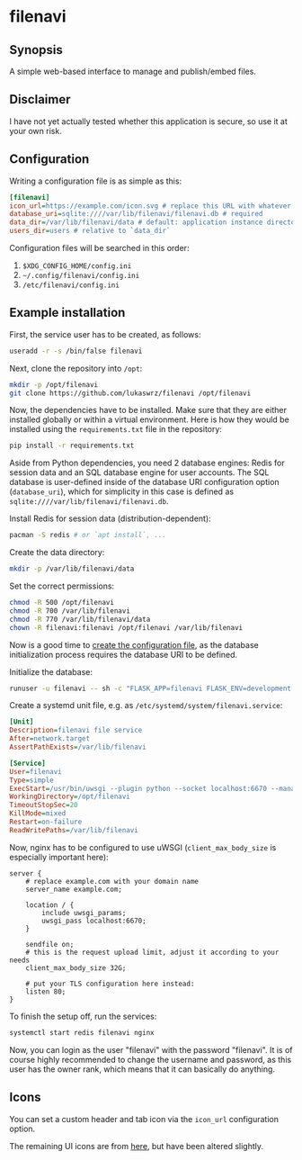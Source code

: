# filenavi

## Synopsis

A simple web-based interface to manage and publish/embed files.

## Disclaimer

I have not yet actually tested whether this application is secure, so use it at
your own risk.

## Configuration

Writing a configuration file is as simple as this:

```ini
[filenavi]
icon_url=https://example.com/icon.svg # replace this URL with whatever you like
database_uri=sqlite:////var/lib/filenavi/filenavi.db # required
data_dir=/var/lib/filenavi/data # default: application instance directory
users_dir=users # relative to `data_dir`
```

Configuration files will be searched in this order:

1. `$XDG_CONFIG_HOME/config.ini`
2. `~/.config/filenavi/config.ini`
3. `/etc/filenavi/config.ini`

## Example installation

First, the service user has to be created, as follows:

```sh
useradd -r -s /bin/false filenavi
```

Next, clone the repository into `/opt`:

```sh
mkdir -p /opt/filenavi
git clone https://github.com/lukaswrz/filenavi /opt/filenavi
```

Now, the dependencies have to be installed. Make sure that they are either
installed globally or within a virtual environment. Here is how they would be
installed using the `requirements.txt` file in the repository:

```sh
pip install -r requirements.txt
```

Aside from Python dependencies, you need 2 database engines: Redis for session
data and an SQL database engine for user accounts. The SQL database is
user-defined inside of the database URI configuration option (`database_uri`),
which for simplicity in this case is defined as
`sqlite:////var/lib/filenavi/filenavi.db`.

Install Redis for session data (distribution-dependent):

```sh
pacman -S redis # or `apt install`, ...
```

Create the data directory:

```sh
mkdir -p /var/lib/filenavi/data
```

Set the correct permissions:

```sh
chmod -R 500 /opt/filenavi
chmod -R 700 /var/lib/filenavi
chmod -R 770 /var/lib/filenavi/data
chown -R filenavi:filenavi /opt/filenavi /var/lib/filenavi
```

Now is a good time to [create the configuration file](#configuration), as the
database initialization process requires the database URI to be defined.

Initialize the database:

```sh
runuser -u filenavi -- sh -c "FLASK_APP=filenavi FLASK_ENV=development flask init-db"
```

Create a systemd unit file, e.g. as `/etc/systemd/system/filenavi.service`:

```ini
[Unit]
Description=filenavi file service
After=network.target
AssertPathExists=/var/lib/filenavi

[Service]
User=filenavi
Type=simple
ExecStart=/usr/bin/uwsgi --plugin python --socket localhost:6670 --manage-script-name --module filenavi.wsgi:application
WorkingDirectory=/opt/filenavi
TimeoutStopSec=20
KillMode=mixed
Restart=on-failure
ReadWritePaths=/var/lib/filenavi
```

Now, nginx has to be configured to use uWSGI (`client_max_body_size` is
especially important here):

```nginx
server {
	# replace example.com with your domain name
	server_name example.com;

	location / {
		include uwsgi_params;
		uwsgi_pass localhost:6670;
	}

	sendfile on;
	# this is the request upload limit, adjust it according to your needs
	client_max_body_size 32G;

	# put your TLS configuration here instead:
	listen 80;
}
```

To finish the setup off, run the services:

```sh
systemctl start redis filenavi nginx
```

Now, you can login as the user "filenavi" with the password "filenavi". It is
of course highly recommended to change the username and password, as this user
has the owner rank, which means that it can basically do anything.

## Icons

You can set a custom header and tab icon via the `icon_url` configuration
option.

The remaining UI icons are from
[here](https://github.com/davidmerfield/Public-Icons), but have been altered
slightly.
